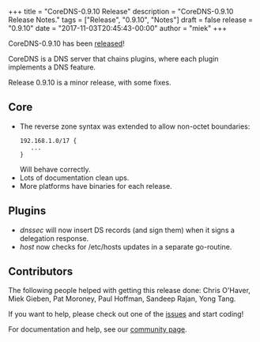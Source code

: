 +++
title = "CoreDNS-0.9.10 Release"
description = "CoreDNS-0.9.10 Release Notes."
tags = ["Release", "0.9.10", "Notes"]
draft = false
release = "0.9.10"
date = "2017-11-03T20:45:43-00:00"
author = "miek"
+++

CoreDNS-0.9.10 has been [released](https://github.com/coredns/coredns/releases/tag/v0.9.10)!

CoreDNS is a DNS server that chains plugins, where each plugin implements a DNS feature.

Release 0.9.10 is a minor release, with some fixes.

## Core

* The reverse zone syntax was extended to allow non-octet boundaries:
   ~~~
   192.168.1.0/17 {
      ... 
   }
   ~~~
   Will behave correctly.
* Lots of documentation clean ups.
* More platforms have binaries for each release.

## Plugins

* *dnssec* will now insert DS records (and sign them) when it signs a delegation response.
* *host* now checks for /etc/hosts updates in a separate go-routine.

## Contributors

The following people helped with getting this release done:
Chris O'Haver,
Miek Gieben,
Pat Moroney,
Paul Hoffman,
Sandeep Rajan,
Yong Tang.

If you want to help, please check out one of the [issues](https://github.com/coredns/coredns/issues/)
and start coding!

For documentation and help, see our [community page](https://coredns.io/community/).
